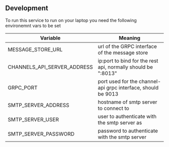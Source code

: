 

## Development

To run this service to run on your laptop you need the following environemnt vars to be set

| Variable                    | Meaning                                                      |
|-----------------------------|--------------------------------------------------------------|
| MESSAGE_STORE_URL           | url of the GRPC interface of the message store               |
| CHANNELS_API_SERVER_ADDRESS | ip:port to bind for the rest api, normally should be ":8013" |
| GRPC_PORT                   | port used for the channel-api grpc interface, should be 9013 |
| SMTP_SERVER_ADDRESS         | hostname of smtp server to connect to                        |
| SMTP_SERVER_USER            | user to authenticate with the smtp server as                 |
| SMTP_SERVER_PASSWORD        | password to authenticate with the smtp server                |